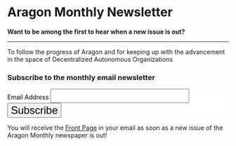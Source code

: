 # Aragon Monthly Newsletter

**Want to be among the first to hear when a new issue is out?**
___
To follow the progress of Aragon and for keeping up with the advancement in the space of Decentralized Autonomous Organizations

### **Subscribe to the monthly email newsletter**
<!-- Begin MailChimp Signup Form -->
<link href="//cdn-images.mailchimp.com/embedcode/classic-10_7.css" rel="stylesheet" type="text/css">
<style type="text/css">
	#mc_embed_signup{background:#fff; clear:left; color:#000; }
</style>
<div id="mc_embed_signup">
<form action="https://one.us15.list-manage.com/subscribe/post?u=a590aa3843a54b079d48e6e18&amp;id=e81a44c4bd" method="post" id="mc-embedded-subscribe-form" name="mc-embedded-subscribe-form" class="validate" novalidate>
    <div id="mc_embed_signup_scroll">
<div class="mc-field-group">
	<label for="mce-EMAIL">Email Address </label>
	<input type="email" value="" name="EMAIL" class="required email" id="mce-EMAIL" style="border-style:solid; border-width:1px; border-radius:2px; font-size:1.5rem;">
</div>
	<div id="mce-responses" class="clear">
		<div class="response" id="mce-error-response" style="display:none"></div>
		<div class="response" id="mce-success-response" style="display:none"></div>
	</div>    <!-- real people should not fill this in and expect good things - do not remove this or risk form bot signups-->
    <div style="position: absolute; left: -5000px;" aria-hidden="true"><input type="text" name="b_a590aa3843a54b079d48e6e18_e81a44c4bd" tabindex="-1" value=""></div>
    <div class="clear"><input type="submit" value="Subscribe" name="subscribe" id="mc-embedded-subscribe" class="button" style="font-size:1.5rem;"></div>
    </div>
</form>
</div>

<!--End mc_embed_signup-->

You will receive the [Front Page](../index.md) in your email as soon as a new issue of the Aragon Monthly newspaper is out!
